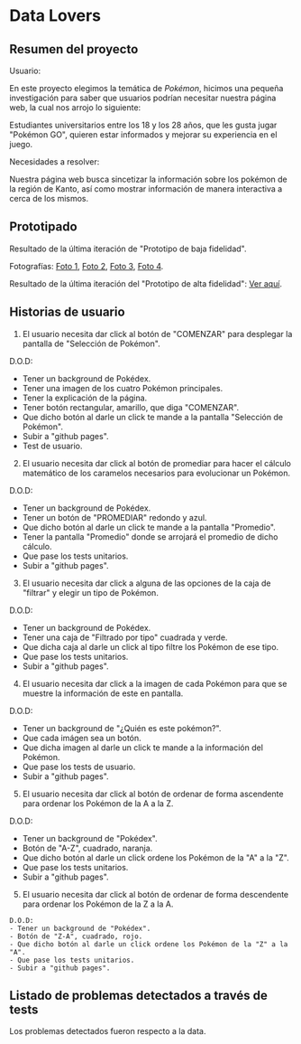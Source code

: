 # Data Lovers

## Resumen del proyecto

Usuario:

En este proyecto elegimos la temática de _Pokémon_, hicimos una pequeña
investigación para saber que usuarios podrían necesitar nuestra página web,
la cual nos arrojo lo siguiente:

Estudiantes universitarios entre los 18 y los 28 años, que les gusta jugar
"Pokémon GO", quieren estar informados y mejorar su experiencia en el juego.

Necesidades a resolver:

Nuestra página web busca sincetizar la información sobre los pokémon de
la región de Kanto, así como mostrar información de manera interactiva a
cerca de los mismos.


## Prototipado

Resultado de la última iteración de "Prototipo de baja fidelidad".

Fotografías:
[Foto 1](https://i.postimg.cc/G34kzQck/Whats-App-Image-2019-02-28-at-12-11-21-PM-2.jpg),
[Foto 2](https://i.postimg.cc/tJnCP7Gx/Whats-App-Image-2019-02-28-at-12-11-21-PM-1.jpg),
[Foto 3](https://i.postimg.cc/Qx5cZdKC/Whats-App-Image-2019-02-28-at-12-11-21-PM.jpg),
[Foto 4](https://i.postimg.cc/5tmHNHf9/Whats-App-Image-2019-02-28-at-12-11-19-PM.jpg).

Resultado de la última iteración del "Prototipo de alta fidelidad": [Ver aquí](https://www.figma.com/proto/VvnK341MreLsPzxgTpUy2Vyj/Untitled?node-id=0%3A1&scaling=scale-down).

## Historias de usuario

1) El usuario necesita dar click al botón de "COMENZAR" para desplegar la pantalla de "Selección de Pokémon".

 D.O.D:
 - Tener un background de Pokédex.
 - Tener una imagen de los cuatro Pokémon principales.
 - Tener la explicación de la página.
 - Tener botón rectangular, amarillo, que diga "COMENZAR".
 - Que dicho botón al darle un click te mande a la pantalla  "Selección de Pokémon".
 - Subir a "github pages".
 - Test de usuario.

2) El usuario necesita dar click al botón de promediar para hacer el cálculo matemático de los caramelos necesarios para evolucionar un Pokémon.

 D.O.D:
 - Tener un background de Pokédex.
 - Tener un botón de "PROMEDIAR" redondo y azul.
 - Que dicho botón al darle un click te mande a la pantalla  "Promedio".
 - Tener la pantalla "Promedio" donde se arrojará el promedio de dicho cálculo.
 - Que pase los tests unitarios.
 - Subir a "github pages".

3) El usuario necesita dar click a alguna de las opciones de la caja de "filtrar" y elegir un tipo de Pokémon.

 D.O.D:
 - Tener un background de Pokédex.
 - Tener una caja de "Filtrado por tipo" cuadrada y verde.
 - Que dicha caja al darle un click al tipo filtre los Pokémon de ese tipo.
 - Que pase los tests unitarios.
 - Subir a "github pages".

 4) El usuario necesita dar click a la imagen de cada Pokémon para que se muestre la información de este en pantalla.

  D.O.D:
  - Tener un background de "¿Quién es este pokémon?".
  - Que cada imágen sea un botón.
  - Que dicha imagen al darle un click te mande a la información del Pokémon.
  - Que pase los tests de usuario.
  - Subir a "github pages".

  5) El usuario necesita dar click al botón de ordenar de forma ascendente para ordenar los Pokémon de la A a la Z.

   D.O.D:
   - Tener un background de "Pokédex".
   - Botón de "A-Z", cuadrado, naranja.
   - Que dicho botón al darle un click ordene los Pokémon de la "A" a la "Z".
   - Que pase los tests unitarios.
   - Subir a "github pages".

   5) El usuario necesita dar click al botón de ordenar de forma descendente para ordenar los Pokémon de la Z a la A.

    D.O.D:
    - Tener un background de "Pokédex".
    - Botón de "Z-A", cuadrado, rojo.
    - Que dicho botón al darle un click ordene los Pokémon de la "Z" a la "A".
    - Que pase los tests unitarios.
    - Subir a "github pages".

## Listado de problemas detectados a través de tests

Los problemas detectados fueron respecto a la data.
